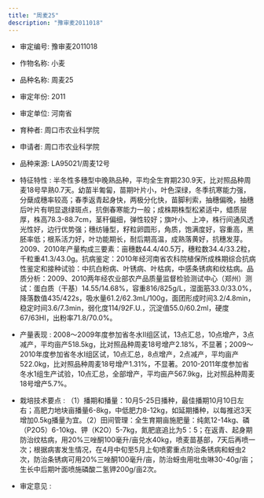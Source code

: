 ```yaml
---
title: "周麦25"
description: "豫审麦2011018"
---
```

* 审定编号:  豫审麦2011018

*  作物名称:  小麦

*  品种名称:  周麦25

*  审定年份:  2011

*  审定单位:  河南省

* 育种者:  周口市农业科学院

*  申请者:  周口市农业科学院

*  品种来源:  LA95021/周麦12号


*  特征特性 : 
半冬性多穗型中晚熟品种，平均全生育期230.9天，比对照品种周麦18号早熟0.7天。幼苗半匍匐，苗期叶片小，叶色深绿，冬季抗寒能力强，分蘖成穗率较高；春季返青起身快，两极分化快，苗脚利索，抽穗偏晚，抽穗后叶片有明显退绿斑点，抗倒春寒能力一般；成株期株型松紧适中，蜡质层厚，株高78.3-88.7cm，茎秆偏细，弹性较好；旗叶小、上冲，株行间通风透光性好，边行优势强；穗纺锤型，籽粒卵圆形，角质，饱满度好，容重高，黑胚率低；根系活力好，叶功能期长，耐后期高温，成熟落黄好，抗穗发芽。2009、2010年产量构成三要素：亩穗数44.4/40.5万，穗粒数34.4/33.2粒，千粒重41.3/43.0g。抗病鉴定：2010年经河南省农科院植保所成株期综合抗病性鉴定和接种试验：中抗白粉病、叶锈病、叶枯病，中感条锈病和纹枯病。品质分析：2009、2010两年经农业部农产品质量监督检验测试中心（郑州）测试：蛋白质（干基）14.55/14.68%，容重816/825g/L，湿面筋33.0/33.0%，降落数值435/422s，吸水量61.2/62.3mL/100g，面团形成时间3.2/4.8min，稳定时间3.6/7.3min，弱化度114/92F.U.，沉淀值55.0/60.2ml，硬度67/63HI，出粉率71.8/70.0%。

 
*  产量表现 : 
2008～2009年度参加省冬水Ⅱ组区试，13点汇总，10点增产，3点减产，平均亩产518.5kg，比对照品种周麦18号增产2.18%，不显著；2009～2010年度参加省冬水Ⅰ组区试，10点汇总，8点增产，2点减产，平均亩产522.0kg，比对照品种周麦18号增产1.31%，不显著。2010-2011年度参加省冬水1组生产试验，10点汇总，全部增产，平均亩产567.9kg，比对照品种周麦18号增产5.7%。


*  栽培技术要点 : 
（1）播期和播量：10月5-25日播种，最佳播期10月10日左右；高肥力地块亩播量6-8kg，中低肥力8-12kg，如延期播种，以每推迟3天增加0.5kg播量为宜。（2）田间管理：全生育期亩施肥量：纯氮12-14kg、磷（P2O5）6-10kg、钾（K2O）5-7kg，氮肥底追比为5：5；在返青、起身期防治纹枯病，用20%三唑酮100毫升/亩兑水40kg，喷麦苗基部，7天后再喷一次；根据病害发生情况，在4月中旬至5月上旬喷雾重点防治条锈病和蚜虫2次，防治条锈病可用20%三唑酮100毫升/亩，防治蚜虫用吡虫啉30-40g/亩；生长中后期叶面喷施磷酸二氢钾200g/亩2次。


*  审定意见 : 


